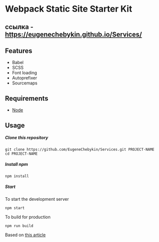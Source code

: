 # Webpack Static Site Starter Kit

## ссылка - https://eugenechebykin.github.io/Services/

## Features
- Babel
- SCSS
- Font loading
- Autoprefixer
- Sourcemaps

## Requirements
- [Node](https://nodejs.org/)

## Usage
##### Clone this repository
```
git clone https://github.com/EugeneChebykin/Services.git PROJECT-NAME
cd PROJECT-NAME
```
##### Install npm 
```
npm install
```
##### Start

To start the development server
```
npm start
```
To build for production
```
npm run build
```


Based on [this article](https://hackernoon.com/lets-start-with-webpack-4-91a0f1dba02e)
